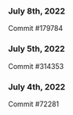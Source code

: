 ### July 8th, 2022

Commit #179784

### July 5th, 2022

Commit #314353


### July 4th, 2022

Commit #72281

